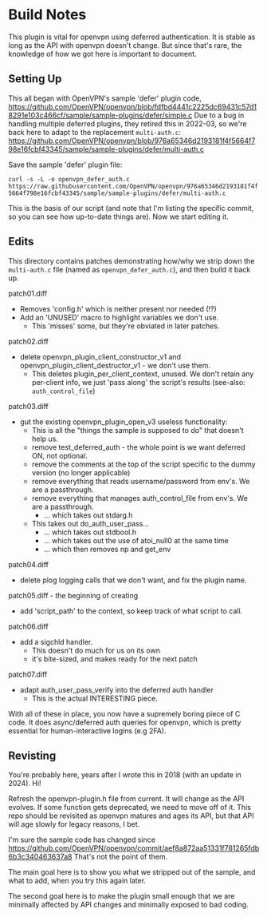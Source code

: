 # Build Notes

This plugin is vital for openvpn using deferred authentication.  It is stable as long as the API with openvpn doesn't change.  But since that's rare, the knowledge of how we got here is important to document.

Setting Up
---
This all began with OpenVPN's sample 'defer' plugin code, <https://github.com/OpenVPN/openvpn/blob/fdfbd4441c2225dc69431c57d18291e103c466cf/sample/sample-plugins/defer/simple.c>
Due to a bug in handling multiple deferred plugins, they retired this in 2022-03, so we're back here to adapt to the replacement ```multi-auth.c```:
<https://github.com/OpenVPN/openvpn/blob/976a65346d2193181f4f5664f798e16fcbf43345/sample/sample-plugins/defer/multi-auth.c>

Save the sample 'defer' plugin file:

```curl -s -L -o openvpn_defer_auth.c https://raw.githubusercontent.com/OpenVPN/openvpn/976a65346d2193181f4f5664f798e16fcbf43345/sample/sample-plugins/defer/multi-auth.c```

This is the basis of our script (and note that I'm listing the specific commit, so you can see how up-to-date things are).  Now we start editing it.

Edits
---

This directory contains patches demonstrating how/why we strip down the ```multi-auth.c``` file (named as ```openvpn_defer_auth.c```), and then build it back up.

patch01.diff
* Removes 'config.h' which is neither present nor needed (!?)
* Add an 'UNUSED' macro to highlight variables we don't use.
  * This 'misses' some, but they're obviated in later patches.

patch02.diff
* delete openvpn_plugin_client_constructor_v1 and openvpn_plugin_client_destructor_v1 - we don't use them.
  * This deletes plugin_per_client_context, unused.  We don't retain any per-client info, we just 'pass along' the script's results (see-also: ```auth_control_file```)

patch03.diff
* gut the existing openvpn_plugin_open_v3 useless functionality:
  * This is all the "things the sample is supposed to do" that doesn't help us.
  * remove test_deferred_auth - the whole point is we want deferred ON, not optional.
  * remove the comments at the top of the script specific to the dummy version (no longer applicable)
  * remove everything that reads username/password from env's.  We are a passthrough.
  * remove everything that manages auth_control_file from env's.  We are a passthrough.
    * ... which takes out stdarg.h
  * This takes out do_auth_user_pass...
    * ... which takes out stdbool.h
    * ... which takes out the use of atoi_null0 at the same time
    * ... which then removes np and get_env

patch04.diff
* delete plog logging calls that we don't want, and fix the plugin name.

patch05.diff  -  the beginning of creating
* add 'script_path' to the context, so keep track of what script to call.

patch06.diff
* add a sigchld handler.
  * This doesn't do much for us on its own
  * it's bite-sized, and makes ready for the next patch

patch07.diff
* adapt auth_user_pass_verify into the deferred auth handler
  * This is the actual INTERESTING piece.

With all of these in place, you now have a supremely boring piece of C code.  It does async/deferred auth queries for openvpn, which is pretty essential for human-interactive logins (e.g 2FA).

Revisting
---
You're probably here, years after I wrote this in 2018 (with an update in 2024).  Hi!

Refresh the openvpn-plugin.h file from current.  It will change as the API evolves.  If some function gets deprecated, we need to move off of it.  This repo should be revisited as openvpn matures and ages its API, but that API will age slowly for legacy reasons, I bet.

I'm sure the sample code has changed since https://github.com/OpenVPN/openvpn/commit/aef8a872aa51331f781265fdb6b3c340463637a8  That's not the point of them.

The main goal here is to show you what we stripped out of the sample, and what to add, when you try this again later.

The second goal here is to make the plugin small enough that we are minimally affected by API changes and minimally exposed to bad coding.
